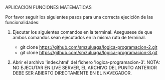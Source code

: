 APLICACION FUNCIONES MATEMATICAS

Por favor seguir los siguientes pasos para una correcta ejecición de las funcionalidades:

1. Ejecutar los siguientes comandos en la terminal. Asegusese de que ambos comandos sean ejecutados en la misma ruta de terminal.

    * git clone https://github.com/smzuluaga/logica-programacion-2.git
    * git clone https://github.com/smzuluaga/logica-programacion-3.git

2. Abrir el archivo 'index.html' del fichero 'logica-programacion-3'.
   NOTA: NO EJECUTAR EN LIVE SERVER, EL ARCHIVO DEL PUNTO ANTERIOR DEBE SER ABIERTO DIRECTAMENTE EN EL NAVEGADOR.
